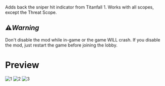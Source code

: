 Adds back the sniper hit indicator from Titanfall 1. Works with all scopes, except the Threat Scope.

## ⚠️***Warning***

Don't disable the mod while in-game or the game WILL crash. If you disable the mod, just restart the game before joining the lobby.

# Preview
![1](https://i.imgur.com/tPbEY8V.png)
![2](https://i.imgur.com/Kqvkky1.png)
![3](https://i.imgur.com/G3gZijT.png)